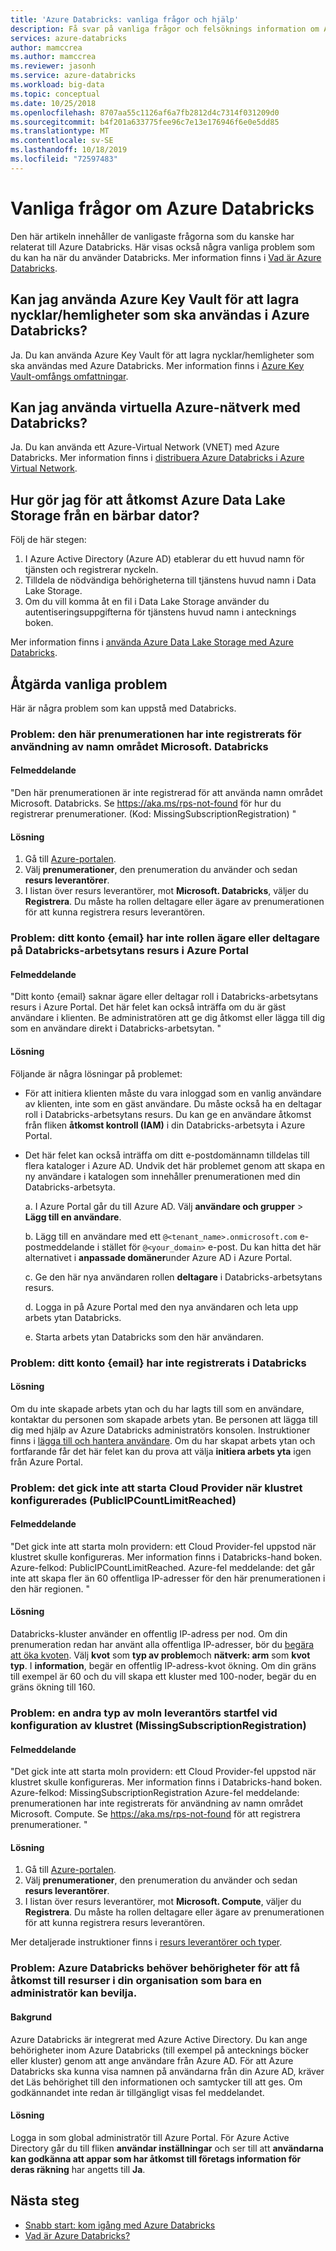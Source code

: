 ```yaml
---
title: 'Azure Databricks: vanliga frågor och hjälp'
description: Få svar på vanliga frågor och felsöknings information om Azure Databricks.
services: azure-databricks
author: mamccrea
ms.author: mamccrea
ms.reviewer: jasonh
ms.service: azure-databricks
ms.workload: big-data
ms.topic: conceptual
ms.date: 10/25/2018
ms.openlocfilehash: 8707aa55c1126af6a7fb2812d4c7314f031209d0
ms.sourcegitcommit: b4f201a633775fee96c7e13e176946f6e0e5dd85
ms.translationtype: MT
ms.contentlocale: sv-SE
ms.lasthandoff: 10/18/2019
ms.locfileid: "72597483"
---
```

# <a name="frequently-asked-questions-about-azure-databricks"></a>Vanliga frågor om Azure Databricks

Den här artikeln innehåller de vanligaste frågorna som du kanske har relaterat till Azure Databricks. Här visas också några vanliga problem som du kan ha när du använder Databricks. Mer information finns i [Vad är Azure Databricks](what-is-azure-databricks.md). 

## <a name="can-i-use-azure-key-vault-to-store-keyssecrets-to-be-used-in-azure-databricks"></a>Kan jag använda Azure Key Vault för att lagra nycklar/hemligheter som ska användas i Azure Databricks?
Ja. Du kan använda Azure Key Vault för att lagra nycklar/hemligheter som ska användas med Azure Databricks. Mer information finns i [Azure Key Vault-omfångs omfattningar](https://docs.azuredatabricks.net/user-guide/secrets/secret-scopes.html#akv-ss).


## <a name="can-i-use-azure-virtual-networks-with-databricks"></a>Kan jag använda virtuella Azure-nätverk med Databricks?
Ja. Du kan använda ett Azure-Virtual Network (VNET) med Azure Databricks. Mer information finns i [distribuera Azure Databricks i Azure Virtual Network](https://docs.azuredatabricks.net/administration-guide/cloud-configurations/azure/vnet-inject.html).

## <a name="how-do-i-access-azure-data-lake-storage-from-a-notebook"></a>Hur gör jag för att åtkomst Azure Data Lake Storage från en bärbar dator? 

Följ de här stegen:
1. I Azure Active Directory (Azure AD) etablerar du ett huvud namn för tjänsten och registrerar nyckeln.
1. Tilldela de nödvändiga behörigheterna till tjänstens huvud namn i Data Lake Storage.
1. Om du vill komma åt en fil i Data Lake Storage använder du autentiseringsuppgifterna för tjänstens huvud namn i antecknings boken.

Mer information finns i [använda Azure Data Lake Storage med Azure Databricks](https://docs.azuredatabricks.net/spark/latest/data-sources/azure/azure-datalake.html).

## <a name="fix-common-problems"></a>Åtgärda vanliga problem

Här är några problem som kan uppstå med Databricks.

### <a name="issue-this-subscription-is-not-registered-to-use-the-namespace-microsoftdatabricks"></a>Problem: den här prenumerationen har inte registrerats för användning av namn området Microsoft. Databricks

#### <a name="error-message"></a>Felmeddelande

"Den här prenumerationen är inte registrerad för att använda namn området Microsoft. Databricks. Se https://aka.ms/rps-not-found för hur du registrerar prenumerationer. (Kod: MissingSubscriptionRegistration) "

#### <a name="solution"></a>Lösning

1. Gå till [Azure-portalen](https://portal.azure.com).
1. Välj **prenumerationer**, den prenumeration du använder och sedan **resurs leverantörer**. 
1. I listan över resurs leverantörer, mot **Microsoft. Databricks**, väljer du **Registrera**. Du måste ha rollen deltagare eller ägare av prenumerationen för att kunna registrera resurs leverantören.


### <a name="issue-your-account-email-does-not-have-the-owner-or-contributor-role-on-the-databricks-workspace-resource-in-the-azure-portal"></a>Problem: ditt konto {email} har inte rollen ägare eller deltagare på Databricks-arbetsytans resurs i Azure Portal

#### <a name="error-message"></a>Felmeddelande

"Ditt konto {email} saknar ägare eller deltagar roll i Databricks-arbetsytans resurs i Azure Portal. Det här felet kan också inträffa om du är gäst användare i klienten. Be administratören att ge dig åtkomst eller lägga till dig som en användare direkt i Databricks-arbetsytan. " 

#### <a name="solution"></a>Lösning

Följande är några lösningar på problemet:

* För att initiera klienten måste du vara inloggad som en vanlig användare av klienten, inte som en gäst användare. Du måste också ha en deltagar roll i Databricks-arbetsytans resurs. Du kan ge en användare åtkomst från fliken **åtkomst kontroll (IAM)** i din Databricks-arbetsyta i Azure Portal.

* Det här felet kan också inträffa om ditt e-postdomännamn tilldelas till flera kataloger i Azure AD. Undvik det här problemet genom att skapa en ny användare i katalogen som innehåller prenumerationen med din Databricks-arbetsyta.

    a. I Azure Portal går du till Azure AD. Välj **användare och grupper**  > **Lägg till en användare**.

    b. Lägg till en användare med ett `@<tenant_name>.onmicrosoft.com` e-postmeddelande i stället för `@<your_domain>` e-post. Du kan hitta det här alternativet i **anpassade domäner**under Azure AD i Azure Portal.
    
    c. Ge den här nya användaren rollen **deltagare** i Databricks-arbetsytans resurs.
    
    d. Logga in på Azure Portal med den nya användaren och leta upp arbets ytan Databricks.
    
    e. Starta arbets ytan Databricks som den här användaren.


### <a name="issue-your-account-email-has-not-been-registered-in-databricks"></a>Problem: ditt konto {email} har inte registrerats i Databricks 

#### <a name="solution"></a>Lösning

Om du inte skapade arbets ytan och du har lagts till som en användare, kontaktar du personen som skapade arbets ytan. Be personen att lägga till dig med hjälp av Azure Databricks administratörs konsolen. Instruktioner finns i [lägga till och hantera användare](https://docs.azuredatabricks.net/administration-guide/admin-settings/users.html). Om du har skapat arbets ytan och fortfarande får det här felet kan du prova att välja **initiera arbets yta** igen från Azure Portal.

### <a name="issue-cloud-provider-launch-failure-while-setting-up-the-cluster-publicipcountlimitreached"></a>Problem: det gick inte att starta Cloud Provider när klustret konfigurerades (PublicIPCountLimitReached)

#### <a name="error-message"></a>Felmeddelande

"Det gick inte att starta moln providern: ett Cloud Provider-fel uppstod när klustret skulle konfigureras. Mer information finns i Databricks-hand boken. Azure-felkod: PublicIPCountLimitReached. Azure-fel meddelande: det går inte att skapa fler än 60 offentliga IP-adresser för den här prenumerationen i den här regionen. "

#### <a name="solution"></a>Lösning

Databricks-kluster använder en offentlig IP-adress per nod. Om din prenumeration redan har använt alla offentliga IP-adresser, bör du [begära att öka kvoten](https://docs.microsoft.com/azure/azure-supportability/resource-manager-core-quotas-request). Välj **kvot** som **typ av problem**och **nätverk: arm** som **kvot typ**. I **information**, begär en offentlig IP-adress-kvot ökning. Om din gräns till exempel är 60 och du vill skapa ett kluster med 100-noder, begär du en gräns ökning till 160.

### <a name="issue-a-second-type-of-cloud-provider-launch-failure-while-setting-up-the-cluster-missingsubscriptionregistration"></a>Problem: en andra typ av moln leverantörs startfel vid konfiguration av klustret (MissingSubscriptionRegistration)

#### <a name="error-message"></a>Felmeddelande

"Det gick inte att starta moln providern: ett Cloud Provider-fel uppstod när klustret skulle konfigureras. Mer information finns i Databricks-hand boken.
Azure-felkod: MissingSubscriptionRegistration Azure-fel meddelande: prenumerationen har inte registrerats för användning av namn området Microsoft. Compute. Se https://aka.ms/rps-not-found för att registrera prenumerationer. "

#### <a name="solution"></a>Lösning

1. Gå till [Azure-portalen](https://portal.azure.com).
1. Välj **prenumerationer**, den prenumeration du använder och sedan **resurs leverantörer**. 
1. I listan över resurs leverantörer, mot **Microsoft. Compute**, väljer du **Registrera**. Du måste ha rollen deltagare eller ägare av prenumerationen för att kunna registrera resurs leverantören.

Mer detaljerade instruktioner finns i [resurs leverantörer och typer](../azure-resource-manager/resource-manager-supported-services.md).

### <a name="issue-azure-databricks-needs-permissions-to-access-resources-in-your-organization-that-only-an-admin-can-grant"></a>Problem: Azure Databricks behöver behörigheter för att få åtkomst till resurser i din organisation som bara en administratör kan bevilja.

#### <a name="background"></a>Bakgrund

Azure Databricks är integrerat med Azure Active Directory. Du kan ange behörigheter inom Azure Databricks (till exempel på antecknings böcker eller kluster) genom att ange användare från Azure AD. För att Azure Databricks ska kunna visa namnen på användarna från din Azure AD, kräver det Läs behörighet till den informationen och samtycker till att ges. Om godkännandet inte redan är tillgängligt visas fel meddelandet.

#### <a name="solution"></a>Lösning

Logga in som global administratör till Azure Portal. För Azure Active Directory går du till fliken **användar inställningar** och ser till att **användarna kan godkänna att appar som har åtkomst till företags information för deras räkning** har angetts till **Ja**.

## <a name="next-steps"></a>Nästa steg

- [Snabb start: kom igång med Azure Databricks](quickstart-create-databricks-workspace-portal.md)
- [Vad är Azure Databricks?](what-is-azure-databricks.md)

